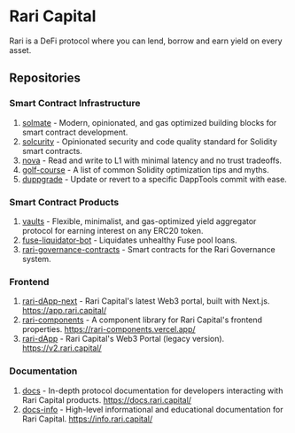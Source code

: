 # Rari Capital

Rari is a DeFi protocol where you can lend, borrow and earn yield on every asset.

## Repositories

### Smart Contract Infrastructure

1. [solmate](https://github.com/Rari-Capital/solmate) - Modern, opinionated, and gas optimized building blocks for smart contract development.
1. [solcurity](https://github.com/Rari-Capital/solcurity) - Opinionated security and code quality standard for Solidity smart contracts.
1. [nova](https://github.com/Rari-Capital/nova) - Read and write to L1 with minimal latency and no trust tradeoffs.
1. [golf-course](https://github.com/Rari-Capital/golf-course) - A list of common Solidity optimization tips and myths.
1. [duppgrade](https://github.com/Rari-Capital/duppgrade) - Update or revert to a specific DappTools commit with ease.

### Smart Contract Products

1. [vaults](https://github.com/Rari-Capital/vaults) - Flexible, minimalist, and gas-optimized yield aggregator protocol for earning interest on any ERC20 token.
1. [fuse-liquidator-bot](https://github.com/Rari-Capital/fuse-liquidator-bot) - Liquidates unhealthy Fuse pool loans.
1. [rari-governance-contracts](https://github.com/Rari-Capital/rari-governance-contracts) - Smart contracts for the Rari Governance system.

### Frontend

1. [rari-dApp-next](https://github.com/Rari-Capital/rari-dApp-next) - Rari Capital's latest Web3 portal, built with Next.js. https://app.rari.capital/
1. [rari-components](https://github.com/Rari-Capital/rari-components) - A component library for Rari Capital's frontend properties. https://rari-components.vercel.app/
1. [rari-dApp](https://github.com/Rari-Capital/rari-dApp) - Rari Capital's Web3 Portal (legacy version). https://v2.rari.capital/

### Documentation

1. [docs](https://github.com/Rari-Capital/docs) - In-depth protocol documentation for developers interacting with Rari Capital products. https://docs.rari.capital/
1. [docs-info](https://github.com/Rari-Capital/docs-info) - High-level informational and educational documentation for Rari Capital. https://info.rari.capital/
